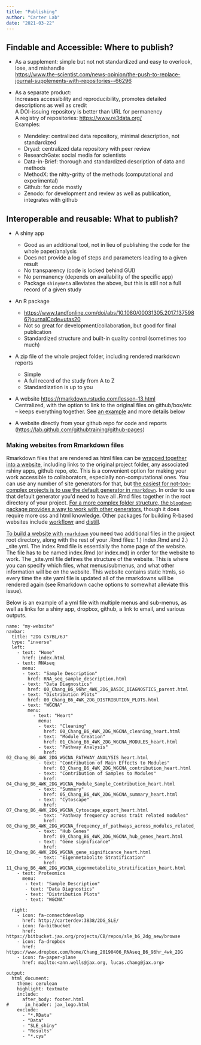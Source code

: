 ```yaml
---
title: "Publishing"
author: "Carter Lab"
date: "2021-03-22"
---
```




## Findable and Accessible: Where to publish?

* As a supplement: simple but not not standardized and easy to overlook, lose, and mishandle  
https://www.the-scientist.com/news-opinion/the-push-to-replace-journal-supplements-with-repositories--66296

* As a separate product:  
Increases accessibility and reproducibility, promotes detailed descriptions as well as credit  
  A DOI-issuing repository is better than URL for permanency  
  A registry of repositories: https://www.re3data.org/  
  Examples:  
    * Mendeley: centralized data repository, minimal description, not standardized  
    * Dryad: centralized data repository with peer review  
    * ResearchGate: social media for scientists  
    * Data-in-Brief: thorough and standardized description of data and methods  
    * MethodX: the nitty-gritty of the methods (computational and experimental)  
    * Github: for code mostly  
    * Zenodo: for development and review as well as publication, integrates with github  

## Interoperable and reusable: What to publish?

* A shiny app  
  * Good as an additional tool, not in lieu of publishing the code for the whole paper/analysis  
  * Does not provide a log of steps and parameters leading to a given result  
  * No transparency (code is locked behind GUI)  
  * No permanency (depends on availability of the specific app)  
  * Package ```shinymeta``` alleviates the above, but this is still not a full record of a given study  

* An R package 	
  * https://www.tandfonline.com/doi/abs/10.1080/00031305.2017.1375986?journalCode=utas20   
  * Not so great for development/collaboration, but good for final publication  
  * Standardized structure and built-in quality control (sometimes too much)  

* A zip file of the whole project folder, including rendered markdown reports  
  * Simple  
  * A full record of the study from A to Z  
  * Standardization is up to you

* A website	https://rmarkdown.rstudio.com/lesson-13.html  
  Centralized, with the option to link to the original files on github/box/etc – keeps everything together. See [an example](http://carterdev:3838/2DG_BL6_website/_site/index.html) and more details below

* A website directly from your github repo for code and reports (https://lab.github.com/githubtraining/github-pages)

### Making websites from Rmarkdown files

Rmarkdown files that are rendered as html files can be [wrapped together into a website](https://jules32.github.io/rmarkdown-website-tutorial/index.html), including links to the original project folder, any associated rshiny apps, github repo, etc. This is a convenient option for making your work accessible to collaborators, especially non-computational ones. You can use any number of site generators for that, but [the easiest for not-too-complex projects is to use the default generator in `rmarkdown`](https://bookdown.org/yihui/blogdown/rmd-website.html). In order to use that default generator you'd need to have all .Rmd files together in the root directory of your project. [For a more complex folder structure, the `blogdown` package provides a way to work with other generators](https://bookdown.org/yihui/blogdown/), though it does require more css and html knowledge. Other packages for building R-based websites include [workflowr](https://jdblischak.github.io/workflowr/index.html) and [distill](https://rstudio.github.io/distill/).  

[To build a website with `rmarkdown`](https://bookdown.org/yihui/rmarkdown/rmarkdown-site.html) you need two additional files in the project root directory, along with the rest of your .Rmd files: 1.) index.Rmd and 2.) _site.yml. The index.Rmd file is essentially the home page of the website. The file has to be named index.Rmd (or index.md) in order for the website to work. The _site.yml file defines the structure of the website. This is where you can specify which files, what menus/submenus, and what other information will be on the website. This website contains static htmls, so every time the site yaml file is updated all of the rmarkdowns will be rendered again (see Rmarkdown cache options to somewhat alleviate this issue).

Below is an example of a yml file with multiple menus and sub-menus, as well as links for a shiny app, dropbox, github, a link to email, and various outputs.

```
name: "my-website"
navbar:
  title: "2DG C57BL/6J"
  type: "inverse"
  left:
    - text: "Home"
      href: index.html
    - text: RNAseq
      menu:
      - text: "Sample Description"
        href: RNA_seq_sample_description.html
      - text: "Data Diagnostics"
        href: 00_Chang_B6_96hr_4WK_2DG_BASIC_DIAGNOSTICS_parent.html
      - text: "Distribution Plots"
        href: 00_Chang_B6_4WK_2DG_DISTRIBUTION_PLOTS.html
      - text: "WGCNA"
        menu:
          - text: "Heart"
            menu:
            - text: "Cleaning"
              href: 00_Chang_B6_4WK_2DG_WGCNA_cleaning_heart.html
            - text: "Module Creation"
              href: 01_Chang_B6_4WK_2DG_WGCNA_MODULES_heart.html
            - text: "Pathway Analysis"
              href: 02_Chang_B6_4WK_2DG_WGCNA_PATHWAY_ANALYSIS_heart.html 
            - text: "Contribution of Main Effects to Modules"
              href: 03_Chang_B6_4WK_2DG_WGCNA_contribution_heart.html
            - text: "Contribution of Samples to Modules"
              href: 04_Chang_B6_4WK_2DG_WGCNA_Module_Sample_Contribution_heart.html
            - text: "Summary"
              href: 05_Chang_B6_4WK_2DG_WGCNA_summary_heart.html
            - text: "Cytoscape"
              href: 07_Chang_B6_4WK_2DG_WGCNA_Cytoscape_export_heart.html
            - text: "Pathway frequency across trait related modules"
              href: 08_Chang_B6_4WK_2DG_WGCNA_frequency_of_pathways_across_modules_related_to_traits_heart.html
            - text: "Hub Genes"
              href: 09_Chang_B6_4WK_2DG_WGCNA_hub_genes_heart.html
            - text: "Gene significance"
              href: 10_Chang_B6_4WK_2DG_WGCNA_gene_significance_heart.html
            - text: "Eigenmetabolite Stratification"
              href: 11_Chang_B6_4WK_2DG_WGCNA_eigenmetabolite_stratification_heart.html
    - text: Proteomics
      menu:
       - text: "Sample Description"
       - text: "Data Diagnostics"
       - text: "Distribution Plots"
       - text: "WGCNA"

  right:
    - icon: fa-connectdevelop
      href: http://carterdev:3838/2DG_SLE/
    - icon: fa-bitbucket
      href: https://bitbucket.jax.org/projects/CB/repos/sle_b6_2dg_aew/browse
    - icon: fa-dropbox
      href: https://www.dropbox.com/home/Chang_20190406_RNAseq_B6_96hr_4wk_2DG
    - icon: fa-paper-plane
      href: mailto:<ann.wells@jax.org, lucas.chang@jax.org>
      
output:
  html_document:
    theme: cerulean
    highlight: textmate
    include:
      after_body: footer.html
#      in_header: jax_logo.html
    exclude:
      - "*.RData"
      - "Data"
      - "SLE_shiny"
      - "Results"
      - "*.cys"
```
